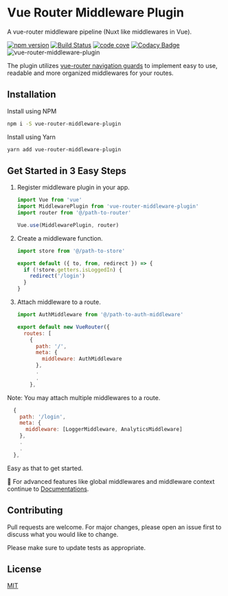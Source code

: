 # Vue Router Middleware Plugin

A vue-router middleware pipeline (Nuxt like middlewares in Vue).

[![npm version](https://badge.fury.io/js/vue-router-middleware-plugin.svg)](https://badge.fury.io/js/vue-router-middleware-plugin)
[![Build Status](https://travis-ci.org/dsfx3d/vue-router-middleware-plugin.svg?branch=master)](https://travis-ci.org/dsfx3d/vue-router-middleware-plugin)
[![code cove](https://codecov.io/gh/dsfx3d/vue-router-middleware-plugin/branch/master/graph/badge.svg)](https://codecov.io/gh/dsfx3d/vue-router-middleware-plugin/branch/master/graph/badge.svg)
[![Codacy Badge](https://api.codacy.com/project/badge/Grade/d1ab723bcfaa460aa9d12ccc7a54bf65)](https://www.codacy.com/manual/dsfx3d/vue-router-middleware-plugin?utm_source=github.com&amp;utm_medium=referral&amp;utm_content=dsfx3d/vue-router-middleware-plugin&amp;utm_campaign=Badge_Grade)
![vue-router-middleware-plugin](https://badgen.net/bundlephobia/minzip/vue-router-middleware-plugin)

The plugin utilizes [vue-router navigation guards](https://router.vuejs.org/guide/advanced/navigation-guards.html)
to implement easy to use, readable and more organized middlewares for your routes.

## Installation

Install using NPM

```bash
npm i -S vue-router-middleware-plugin
```

Install using Yarn

```bash
yarn add vue-router-middleware-plugin
```

## Get Started in 3 Easy Steps

1. Register middleware plugin in your app.

    ```javascript
    import Vue from 'vue'
    import MiddlewarePlugin from 'vue-router-middleware-plugin'
    import router from '@/path-to-router'

    Vue.use(MiddlewarePlugin, router)
    ```

2. Create a middleware function.

    ```javascript
    import store from '@/path-to-store'

    export default ({ to, from, redirect }) => {
      if (!store.getters.isLoggedIn) {
        redirect('/login')
      }
    }
    ```

3. Attach middleware to a route.

    ```javascript
    import AuthMiddleware from '@/path-to-auth-middleware'

    export default new VueRouter({
      routes: [
        {
          path: '/',
          meta: {
            middleware: AuthMiddleware
          },
          .
          .
        },
    ```

Note: You may attach multiple middlewares to a route.

```javascript
  {
    path: '/login',
    meta: {
      middleware: [LoggerMiddleware, AnalyticsMiddleware]
    },
    .
    .
  },
```

Easy as that to get started.

:eyes: For advanced features like global middlewares and
middleware context continue to [Documentations](https://vue-router-middleware-plugin.netlify.com/).

## Contributing

Pull requests are welcome. For major changes, please open an issue first to discuss
what you would like to change.

Please make sure to update tests as appropriate.

## License

[MIT](https://choosealicense.com/licenses/mit/)
